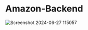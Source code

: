 # Amazon-Backend
![Screenshot 2024-06-27 115057](https://github.com/sumitsahare29/Amazon-Backend/assets/150141518/41d3dbce-7202-4174-8acf-23f19747313f)


